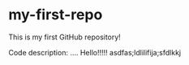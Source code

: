 # my-first-repo
This is my first GitHub repository! 

Code description: ....
Hello!!!!!
asdfas;ldlilifija;sfdlkkj
